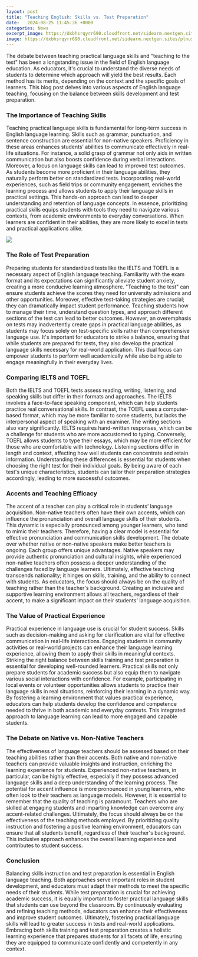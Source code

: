 ```yaml
---
layout: post
title: "Teaching English: Skills vs. Test Preparation"
date:   2024-08-25 11:45:36 +0000
categories: News
excerpt_image: https://dxbhsrqyrr690.cloudfront.net/sidearm.nextgen.sites/plnusealions.com/images/responsive_2023/default_image.png
image: https://dxbhsrqyrr690.cloudfront.net/sidearm.nextgen.sites/plnusealions.com/images/responsive_2023/default_image.png
---
```


The debate between teaching practical language skills and "teaching to the test" has been a longstanding issue in the field of English language education. As educators, it's crucial to understand the diverse needs of students to determine which approach will yield the best results. Each method has its merits, depending on the context and the specific goals of learners. This blog post delves into various aspects of English language teaching, focusing on the balance between skills development and test preparation.
### The Importance of Teaching Skills
Teaching practical language skills is fundamental for long-term success in English language learning. Skills such as grammar, punctuation, and sentence construction are essential for non-native speakers. Proficiency in these areas enhances students’ abilities to communicate effectively in real-life situations. For instance, a solid grasp of grammar not only aids in written communication but also boosts confidence during verbal interactions.
Moreover, a focus on language skills can lead to improved test outcomes. As students become more proficient in their language abilities, they naturally perform better on standardized tests. Incorporating real-world experiences, such as field trips or community engagement, enriches the learning process and allows students to apply their language skills in practical settings. This hands-on approach can lead to deeper understanding and retention of language concepts.
In essence, prioritizing practical skills equips students with tools they need to navigate various contexts, from academic environments to everyday conversations. When learners are confident in their abilities, they are more likely to excel in tests and practical applications alike.

![](https://dxbhsrqyrr690.cloudfront.net/sidearm.nextgen.sites/plnusealions.com/images/responsive_2023/default_image.png)
### The Role of Test Preparation
Preparing students for standardized tests like the IELTS and TOEFL is a necessary aspect of English language teaching. Familiarity with the exam format and its expectations can significantly alleviate student anxiety, creating a more conducive learning atmosphere. "Teaching to the test" can ensure students achieve the scores they need for university admissions and other opportunities.
Moreover, effective test-taking strategies are crucial; they can dramatically impact student performance. Teaching students how to manage their time, understand question types, and approach different sections of the test can lead to better outcomes. However, an overemphasis on tests may inadvertently create gaps in practical language abilities, as students may focus solely on test-specific skills rather than comprehensive language use.
It's important for educators to strike a balance, ensuring that while students are prepared for tests, they also develop the practical language skills necessary for real-world application. This dual focus can empower students to perform well academically while also being able to engage meaningfully in their everyday lives.
### Comparing IELTS and TOEFL
Both the IELTS and TOEFL tests assess reading, writing, listening, and speaking skills but differ in their formats and approaches. The IELTS involves a face-to-face speaking component, which can help students practice real conversational skills. In contrast, the TOEFL uses a computer-based format, which may be more familiar to some students, but lacks the interpersonal aspect of speaking with an examiner.
The writing sections also vary significantly. IELTS requires hand-written responses, which can be a challenge for students who are more accustomed to typing. Conversely, TOEFL allows students to type their essays, which may be more efficient for those who are comfortable with technology.
Listening sections differ in length and context, affecting how well students can concentrate and retain information. Understanding these differences is essential for students when choosing the right test for their individual goals. By being aware of each test's unique characteristics, students can tailor their preparation strategies accordingly, leading to more successful outcomes.
### Accents and Teaching Efficacy
The accent of a teacher can play a critical role in students’ language acquisition. Non-native teachers often have their own accents, which can influence the pronunciation and overall language skills of their students. This dynamic is especially pronounced among younger learners, who tend to mimic their teachers. Therefore, having a clear model is essential for effective pronunciation and communication skills development.
The debate over whether native or non-native speakers make better teachers is ongoing. Each group offers unique advantages. Native speakers may provide authentic pronunciation and cultural insights, while experienced non-native teachers often possess a deeper understanding of the challenges faced by language learners. Ultimately, effective teaching transcends nationality; it hinges on skills, training, and the ability to connect with students.
As educators, the focus should always be on the quality of teaching rather than the teacher's background. Creating an inclusive and supportive learning environment allows all teachers, regardless of their accent, to make a significant impact on their students' language acquisition.
### The Value of Practical Experience
Practical experience in language use is crucial for student success. Skills such as decision-making and asking for clarification are vital for effective communication in real-life interactions. Engaging students in community activities or real-world projects can enhance their language learning experience, allowing them to apply their skills in meaningful contexts.
Striking the right balance between skills training and test preparation is essential for developing well-rounded learners. Practical skills not only prepare students for academic success but also equip them to navigate various social interactions with confidence. For example, participating in local events or volunteer opportunities allows students to practice their language skills in real situations, reinforcing their learning in a dynamic way.
By fostering a learning environment that values practical experience, educators can help students develop the confidence and competence needed to thrive in both academic and everyday contexts. This integrated approach to language learning can lead to more engaged and capable students.
### The Debate on Native vs. Non-Native Teachers
The effectiveness of language teachers should be assessed based on their teaching abilities rather than their accents. Both native and non-native teachers can provide valuable insights and instruction, enriching the learning experience for students. Experienced non-native teachers, in particular, can be highly effective, especially if they possess advanced language skills and a deep understanding of the learning process.
The potential for accent influence is more pronounced in young learners, who often look to their teachers as language models. However, it is essential to remember that the quality of teaching is paramount. Teachers who are skilled at engaging students and imparting knowledge can overcome any accent-related challenges.
Ultimately, the focus should always be on the effectiveness of the teaching methods employed. By prioritizing quality instruction and fostering a positive learning environment, educators can ensure that all students benefit, regardless of their teacher's background. This inclusive approach enhances the overall learning experience and contributes to student success.
### Conclusion
Balancing skills instruction and test preparation is essential in English language teaching. Both approaches serve important roles in student development, and educators must adapt their methods to meet the specific needs of their students. While test preparation is crucial for achieving academic success, it is equally important to foster practical language skills that students can use beyond the classroom.
By continuously evaluating and refining teaching methods, educators can enhance their effectiveness and improve student outcomes. Ultimately, fostering practical language skills will lead to greater success in tests and real-world applications. Embracing both skills training and test preparation creates a holistic learning experience that prepares students for all facets of life, ensuring they are equipped to communicate confidently and competently in any context.